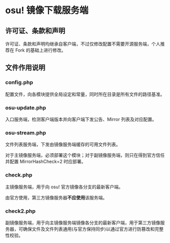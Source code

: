 # osu! 镜像下载服务端
## 许可证、条款和声明
许可证、条款和声明均继承自客户端，不过仅修改配置不需要开源服务端，个人推荐在 Fork 的基础上进行修改。

## 文件作用说明
### config.php
配置文件，向各模块提供全局设定和常量，同时所在目录是所有文件的路径基准。

### osu-update.php
入口服务端，检测客户端版本并向客户端下发公告、Mirror 列表及对应配置。

### osu-stream.php
文件列表服务端，下发由镜像服务端缓存的可用文件列表。

对于主镜像服务端，必须部署这个模块；对于副镜像服务端，则只在得到官方信任并配置 MirrorHashCheck=2 时应部署。

### check.php
主镜像服务端，用于向 osu! 官方镜像各分支的最新客户端。

由官方使用，第三方镜像服务器**不应使用**该服务端。

### check2.php
副镜像服务端，用于向主镜像服务端镜像各分支的最新客户端，用于第三方镜像服务器，可确保文件及文件列表通用(与官方保持同步)以通过官方进行防篡改和完整性校验。
